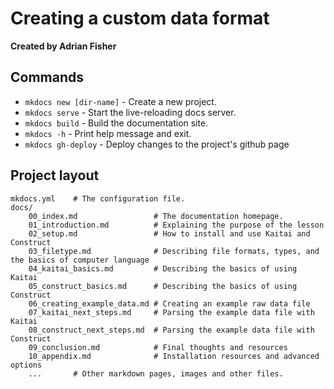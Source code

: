 # Creating a custom data format
**Created by Adrian Fisher**

## Commands

* `mkdocs new [dir-name]` - Create a new project.
* `mkdocs serve` - Start the live-reloading docs server.
* `mkdocs build` - Build the documentation site.
* `mkdocs -h` - Print help message and exit.
* `mkdocs gh-deploy` - Deploy changes to the project's github page

## Project layout

    mkdocs.yml    # The configuration file.
    docs/
        00_index.md                 # The documentation homepage.
        01_introduction.md          # Explaining the purpose of the lesson
        02_setup.md                 # How to install and use Kaitai and Construct
        03_filetype.md              # Describing file formats, types, and the basics of computer language
        04_kaitai_basics.md         # Describing the basics of using Kaitai
        05_construct_basics.md      # Describing the basics of using Construct
        06_creating_example_data.md # Creating an example raw data file
        07_kaitai_next_steps.md     # Parsing the example data file with Kaitai
        08_construct_next_steps.md  # Parsing the example data file with Construct
        09_conclusion.md            # Final thoughts and resources
        10_appendix.md              # Installation resources and advanced options
        ...       # Other markdown pages, images and other files.
